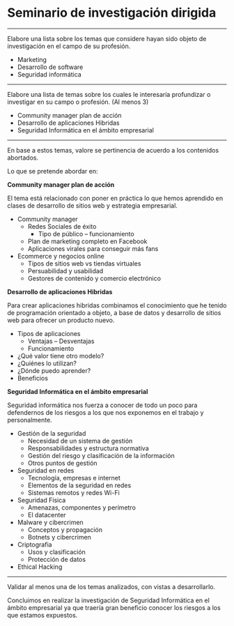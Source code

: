 # Seminario de investigación dirigida

-----

Elabore una lista sobre los temas que considere hayan sido objeto de investigación en el campo de su profesión.

- Marketing
- Desarrollo de software
- Seguridad informática

-----

Elabore una lista de temas sobre los cuales le interesaría profundizar o investigar en su campo o profesión. (Al menos 3)

- Community manager plan de acción
- Desarrollo de aplicaciones Hibridas
- Seguridad Informática en el ámbito empresarial

-----

En base a estos temas, valore se pertinencia de acuerdo a los contenidos abortados.

Lo que se pretende abordar en:

**Community manager plan de acción**

El tema está relacionado con poner en práctica lo que hemos aprendido en clases de desarrollo de sitios web y estrategia empresarial.

- Community manager
    - Redes Sociales de éxito
        - Tipo de público – funcionamiento
    - Plan de marketing completo en Facebook
    - Aplicaciones virales para conseguir más fans
- Ecommerce y negocios online
    - Tipos de sitios web vs tiendas virtuales
    - Persuabilidad y usabilidad
    - Gestores de contenido y comercio electrónico

**Desarrollo de aplicaciones Hibridas**

Para crear aplicaciones hibridas combinamos el conocimiento que he tenido de programación orientado a objeto, a base de datos y desarrollo de sitios web para ofrecer un producto nuevo.

- Tipos de aplicaciones
    - Ventajas – Desventajas
    - Funcionamiento
- ¿Qué valor tiene otro modelo?
- ¿Quiénes lo utilizan?
- ¿Dónde puedo aprender?
- Beneficios

**Seguridad Informática en el ámbito empresarial**

Seguridad informática nos fuerza a conocer de todo un poco para defendernos de los riesgos a los que nos exponemos en el trabajo y personalmente.

- Gestión de la seguridad
    - Necesidad de un sistema de gestión
    - Responsabilidades y estructura normativa
    - Gestión del riesgo y clasificación de la información
    - Otros puntos de gestión
- Seguridad en redes
    - Tecnología, empresas e internet
    - Elementos de la seguridad en redes
    - Sistemas remotos y redes Wi-Fi
- Seguridad Física
    - Amenazas, componentes y perímetro
    - El datacenter
- Malware y cibercrimen
    - Conceptos y propagación
    - Botnets y cibercrimen
- Criptografia
    - Usos y clasificación
    - Protección de datos
- Ethical Hacking

-----

Validar al menos una de los temas analizados, con vistas a desarrollarlo.

Concluimos en realizar la investigación de Seguridad Informática en el ámbito empresarial ya que traería gran beneficio conocer los riesgos a los que estamos expuestos.